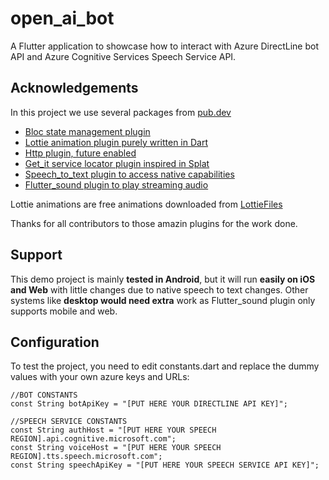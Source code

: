 # open_ai_bot

A Flutter application to showcase how to interact with Azure DirectLine bot API and Azure Cognitive Services Speech Service API.

## Acknowledgements
In this project we use several packages from [pub.dev](https://pub.dev)

- [Bloc state management plugin](https://pub.dev/packages/bloc)
- [Lottie animation plugin purely written in Dart](https://pub.dev/packages/lottie)
- [Http plugin, future enabled](https://pub.dev/packages/http)
- [Get_it service locator plugin inspired in Splat](https://pub.dev/packages/get_it)
- [Speech_to_text plugin to access native capabilities](https://pub.dev/packages/speech_to_text)
- [Flutter_sound plugin to play streaming audio](https://pub.dev/packages/flutter_sound)

Lottie animations are free animations downloaded from [LottieFiles](https://lottiefiles.com/)

Thanks for all contributors to those amazin plugins for the work done.

## Support
This demo project is mainly **tested in Android**, but it will run **easily on iOS and Web** with little changes due to native speech to text changes. Other systems like **desktop would need extra** work as Flutter_sound plugin only supports mobile and web.

## Configuration
To test the project, you need to edit constants.dart and replace the dummy values with your own azure keys and URLs:

    //BOT CONSTANTS
    const String botApiKey = "[PUT HERE YOUR DIRECTLINE API KEY]";  

    //SPEECH SERVICE CONSTANTS
    const String authHost = "[PUT HERE YOUR SPEECH REGION].api.cognitive.microsoft.com";
    const String voiceHost = "[PUT HERE YOUR SPEECH REGION].tts.speech.microsoft.com";
    const String speechApiKey = "[PUT HERE YOUR SPEECH SERVICE API KEY]";

